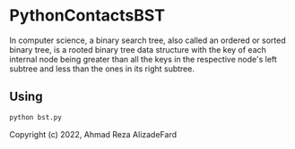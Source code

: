 # PythonContactsBST
In computer science, a binary search tree, also called an ordered or sorted binary tree, is a rooted binary tree data structure with the key of each internal node being greater than all the keys in the respective node's left subtree and less than the ones in its right subtree.

## Using

```bash
python bst.py
```

Copyright (c) 2022, Ahmad Reza AlizadeFard
